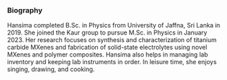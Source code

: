 ### Biography
Hansima completed B.Sc. in Physics from University of Jaffna, Sri Lanka in 2019. She joined the Kaur group to pursue M.Sc. in Physics in January 2023. Her research focuses on synthesis and characterization of titanium carbide MXenes and fabrication of solid-state electrolytes using novel MXenes and polymer composites. Hansima also helps in managing lab inventory and keeping lab instruments in order. In leisure time, she enjoys singing, drawing, and cooking.
